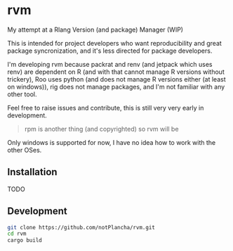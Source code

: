 # rvm
My attempt at a Rlang Version (and package) Manager (WIP)

This is intended for project developers who want reproducibility and great package syncronization, and it's less directed for package developers.

I'm developing rvm because packrat and renv (and jetpack which uses renv) are dependent on R (and with that cannot manage R versions without trickery), Roo uses python (and does not manage R versions either (at least on windows)), rig does not manage packages, and I'm not familiar with any other tool.

Feel free to raise issues and contribute, this is still very very early in development.

> rpm is another thing (and copyrighted) so rvm will be

Only windows is supported for now, I have no idea how to work with the other OSes.

## Installation

TODO

## Development

```bash
git clone https://github.com/notPlancha/rvm.git
cd rvm
cargo build
```